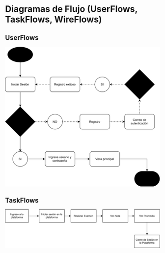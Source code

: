 # Diagramas de Flujo (UserFlows, TaskFlows, WireFlows)

## UserFlows

![Diagrama de flujo Login](flows/FLOW-Login.svg)

## TaskFlows
![Diagrama de flujo TaskFlow-Alumnos](flows/TASKFLOW-Alumno.svg)
